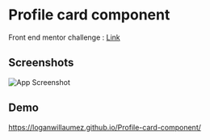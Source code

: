 
# Profile card component

Front end mentor challenge : [Link](https://www.frontendmentor.io/solutions/responsive-profile-card-oNLHQfOSq)


## Screenshots

![App Screenshot](https://user-images.githubusercontent.com/60406970/132378069-559b4237-af74-42e6-a679-3204ace96785.png)


  
## Demo

https://loganwillaumez.github.io/Profile-card-component/

  

